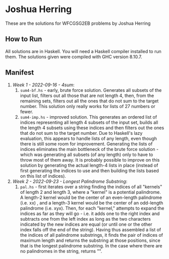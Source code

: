# Joshua Herring

These are the solutions for WFCGSG2EB problems by Joshua Herring

## How to Run

All solutions are in Haskell.  You will need a Haskell compiler installed to run them.  The solutions given were compiled with GHC version 8.10.7. 

## Manifest

1. *Week 1 - 2022-09-16 - 4sum*: 
    1. `sum4-bf.hs` - early, brute force solution.  Generates all subsets of the input list, filters out all those that are not length 4, then, from the remaining sets, filters out all the ones that do not sum to the target number. This solution only really works for lists of 27 numbers or fewer.
    1. `sum4-imp.hs` - improved solution.  This generates an ordered list of indices representing all length 4 subsets of the input set, builds all the length 4 subsets using these indices and then filters out the ones that do not sum to the target number.  Due to Haskell's lazy evaluation, this appears to handle lists of any length, even though there is still some room for improvement.  Generating the lists of indices eliminates the main bottleneck of the brute force solution - which was generating all subsets (of any length) only to have to throw most of them away.  It is probably possible to improve on this solution by generating the actual length-4 lists in place (instead of first generating the indices to use and then building the lists based on this list of indices).
1. *Week 2 - 2022-09-23 - Longest Palindrome Substring*: 
    1. `pal.hs` - first iterates over a string finding the indices of all "kernels" of length 2 and length 3, where a "kernel" is a potential palindrome.  A length-2 kernel would be the center of an even-length palindrome (i.e. xx) , and a length-3 kernel would be the center of an odd-length palindrome (i.e. xyx).  Then, for each "kernel," attempts to expand the indices as far as they will go - i.e. it adds one to the right index and subtracts one from the left index as long as the two characters indicated by the new indices are equal (or until one or the other index falls off the end of the string).  Having thus assembled a list of the indices of all palindrome substrings, it finds the pair of indices of maximum length and returns the substring at those positions, since that is the longest palindrome substring.  In the case where there are no palindromes in the string, returns "".
